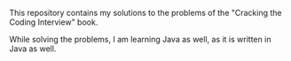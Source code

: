 This repository contains my solutions to the problems of the "Cracking the Coding Interview" book.

While solving the problems, I am learning Java as well, as it is written in Java as well.

